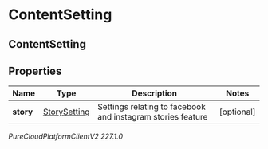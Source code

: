 # ContentSetting

## ContentSetting

## Properties

|Name | Type | Description | Notes|
|------------ | ------------- | ------------- | -------------|
| **story** | [StorySetting](StorySetting) | Settings relating to facebook and instagram stories feature | [optional] |



_PureCloudPlatformClientV2 227.1.0_
